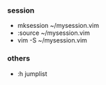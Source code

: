 ### session
* mksession ~/mysession.vim
* :source ~/mysession.vim
*  vim -S ~/mysession.vim

### others
* :h jumplist
